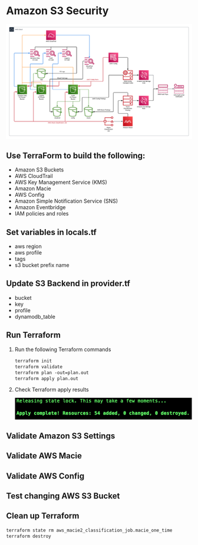 # Amazon S3 Security
![Aamzon S3 Security](./images/aws-s3-security.png)
## Use TerraForm to build the following:
* Amazon S3 Buckets
* AWS CloudTrail
* AWS Key Management Service (KMS)
* Amazon Macie
* AWS Config
* Amazon Simple Notification Service (SNS)
* Amazon Eventbridge
* IAM policies and roles
## Set variables in locals.tf
* aws region
* aws profile
* tags
* s3 bucket prefix name
## Update S3 Backend in provider.tf
* bucket
* key
* profile
* dynamodb_table
## Run Terraform
1. Run the following Terraform commands
    ```
    terraform init
    terraform validate
    terraform plan -out=plan.out
    terraform apply plan.out
    ```
2. Check Terraform apply results
    
    ![](./images/terraform-apply.png)

## Validate Amazon S3 Settings
## Validate AWS Macie
## Validate AWS Config
## Test changing AWS S3 Bucket 
## Clean up Terraform
```
terraform state rm aws_macie2_classification_job.macie_one_time
terraform destroy
```
